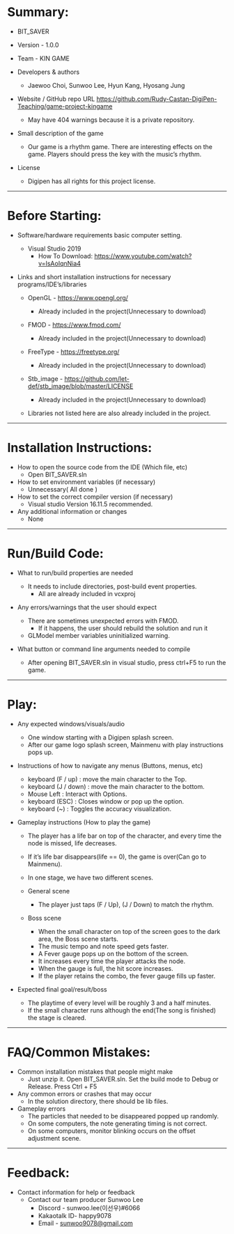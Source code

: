 # Summary:
* BIT_SAVER
* Version - 1.0.0
* Team - KIN GAME
* Developers & authors 
   *  Jaewoo Choi, Sunwoo Lee, Hyun Kang, Hyosang Jung


* Website / GitHub repo URL https://github.com/Rudy-Castan-DigiPen-Teaching/game-project-kingame
   * May have 404 warnings because it is a private repository.


* Small description of the game
   * Our game is a rhythm game. There are interesting effects on the game. Players should press the key with the music’s rhythm.
* License
   * Digipen has all rights for this project license.


________________

# Before Starting:
* Software/hardware requirements basic computer setting.
   * Visual Studio 2019
      * How To Download: https://www.youtube.com/watch?v=IsAoIqnNia4
        


* Links and short installation instructions for necessary programs/IDE’s/libraries
   * OpenGL - https://www.opengl.org/
      * Already included in the project(Unnecessary to download)
   * FMOD - https://www.fmod.com/
      * Already included in the project(Unnecessary to download)
   * FreeType - https://freetype.org/
      * Already included in the project(Unnecessary to download)
    * Stb_image - https://github.com/let-def/stb_image/blob/master/LICENSE
        *  Already included in the project(Unnecessary to download)
 
   * Libraries not listed here are also already included in the project.
                

________________

# Installation Instructions:
* How to open the source code from the IDE (Which file, etc)
   * Open BIT_SAVER.sln 
* How to set environment variables (if necessary)
   * Unnecessary( All done )
* How to set the correct compiler version (if necessary)
   * Visual studio Version 16.11.5 recommended.
* Any additional information or changes
   * None


________________

# Run/Build Code:
* What to run/build properties are needed
   * It needs to include directories, post-build event properties.
      * All are already included in vcxproj


* Any errors/warnings that the user should expect
   * There are sometimes unexpected errors with FMOD. 
      * If it happens, the user should rebuild the solution and run it
   * GLModel member variables uninitialized warning.


* What button or command line arguments needed to compile
   * After opening BIT_SAVER.sln in visual studio, press ctrl+F5 to run the game.

________________

# Play:
* Any expected windows/visuals/audio
   * One window starting with a Digipen splash screen.
   * After our game logo splash screen, Mainmenu with play instructions pops up.
        
* Instructions of how to navigate any menus (Buttons, menus, etc)
   * keyboard (F / up) : move the main character to the Top.
   * keyboard (J / down) : move the main character to the bottom.
   * Mouse Left : Interact with Options.
   * keyboard (ESC) : Closes window or pop up the option.
   * keyboard (~) : Toggles the accuracy visualization.


* Gameplay instructions (How to play the game)
   * The player has a life bar on top of the character, and every time the node is missed, life decreases.
   * If it’s life bar disappears(life == 0), the game is over(Can go to Mainmenu).
   * In one stage, we have two different scenes.


   * General scene
      * The player just taps (F / Up), (J / Down) to match the rhythm.


   * Boss scene
      * When the small character on top of the screen goes to the dark area, the Boss scene starts. 
      * The music tempo and note speed gets faster.
      * A Fever gauge pops up on the bottom of the screen.
      * It increases every time the player attacks the node.
      * When the gauge is full, the hit score increases.        
      * If the player retains the combo, the fever gauge fills up faster.
        
* Expected final goal/result/boss
   * The playtime of every level will be roughly 3 and a half minutes.
   * If the small character runs although the end(The song is finished) the stage is cleared.


________________

# FAQ/Common Mistakes:
* Common installation mistakes that people might make
   * Just unzip it. Open BIT_SAVER.sln. Set the build mode to Debug or Release. Press Ctrl + F5 
* Any common errors or crashes that may occur
   * In the solution directory, there should be lib files.
* Gameplay errors
   * The particles that needed to be disappeared popped up randomly.
   * On some computers, the note generating timing is not correct.
   * On some computers, monitor blinking occurs on the offset adjustment scene.

________________

# Feedback:
* Contact information for help or feedback
   * Contact our team producer Sunwoo Lee
      * Discord - sunwoo.lee(이선우)#6066
      * Kakaotalk ID- happy9078
      * Email - sunwoo9078@gmail.com
